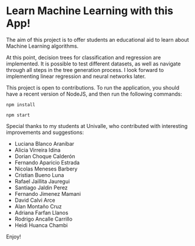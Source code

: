 # Learn Machine Learning with this App!

The aim of this project is to offer students an educational aid to learn about Machine Learning algorithms.

At this point, decision trees for classification and regression are implemented. It is possible to test different datasets, as well as navigate through all steps in the tree generation process. I look forward to implementing linear regression and neural networks later.

This project is open to contributions. To run the application, you should have a recent version of NodeJS, and then run the following commands:

```npm install```

```npm start```

Special thanks to my students at Univalle, who contributed with interesting improvements and suggestions:

* Luciana Blanco Aranibar
* Alicia Virreira Idina
* Dorian Choque Calderón
* Fernando Aparicio Estrada
* Nicolas Meneses Barbery
* Cristian Bueno Luna
* Rafael Jaillita Jauregui
* Santiago Jaldin Perez
* Fernando Jimenez Mamani
* David Calvi Arce
* Alan Montaño Cruz
* Adriana Farfan Llanos
* Rodrigo Ancalle Carrillo
* Heidi Huanca Chambi

Enjoy!